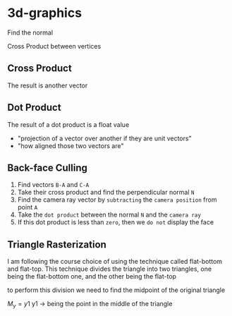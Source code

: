 # 3d-graphics

Find the normal

Cross Product between vertices

## Cross Product

The result is another vector

## Dot Product

The result of a dot product is a float value

- "projection of a vector over another if they are unit vectors"
- "how aligned those two vectors are"

## Back-face Culling

1. Find vectors `B-A` and `C-A`
2. Take their cross product and find the perpendicular normal `N`
3. Find the camera ray vector by `subtracting` the `camera position` from point `A`
4. Take the `dot product` between the normal `N` and the `camera ray`
5. If this dot product is less than `zero`, then we `do not` display the face


## Triangle Rasterization

I am following the course choice of using the technique called flat-bottom and flat-top.
This technique divides the triangle into two triangles, one being the flat-bottom one, and the other being the flat-top

to perform this division we need to find the midpoint of the original triangle

$M_y = y1$ y1 -> being the point in the middle of the triangle